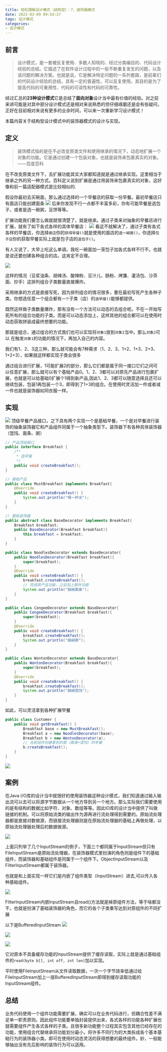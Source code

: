 ```yaml
---
title: 轻松理解设计模式（结构型）：7、装饰器模式
date: 2022-03-09 09:54:27
tags: 设计模式
categories: 
- 设计模式
---
```


## 前言

>设计模式，是一套被反复使用、多数人知晓的、经过分类编目的、代码设计经验的总结。它描述了在软件设计过程中的一些不断重复发生的问题，以及该问题的解决方案。也就是说，它是解决特定问题的一系列套路，是前辈们的代码设计经验的总结，具有一定的普遍性，可以反复使用。其目的是为了提高代码的可重用性、代码的可读性和代码的可靠性。

经过汇总的**23种设计模式**它是总结了**面向对象**设计当中最有价值的经验。对之前来讲可能是对其中部分设计模式还是相对来说熟悉的但仔细琢磨还是会有些疑问，正好在目前相对来说有更多的业余时间，可以来一次重新学习设计模式！

本篇内容关于结构型设计模式中的装饰器模式的设计与实现。

## 定义

>装饰模式指的是在不必改变原类文件和使用继承的情况下，动态地扩展一个对象的功能。它是通过创建一个包装对象，也就是装饰来包裹真实的对象。——百度百科

在不改变原类文件下，去扩展功能其实大家都知道就是通过继承实现。这里相当于继承之外的另一种方式。百科定义说到扩展是通过用装饰来包裹真实的对象，这好像和前一篇适配器模式是比较相似的.

假设你最初去买碗面，那么通过选择的一个早餐店的获取一份早餐。最初早餐店只有面店只能创建面条
![](https://gitee-imagehost.oss-cn-beijing.aliyuncs.com/image_host/1646276285836-%E5%9B%BE%E7%89%87.png)
后来你发现不行一点都不丰富多彩，你有可能早餐是选包子，或者是选一碗粥，豆饼等等。

扩展功能我们要怎么做就就很清楚了，就是继承。通过子类来对抽象的早餐店进行扩展，就有了如下各式各样的具体早餐店：
![](https://gitee-imagehost.oss-cn-beijing.aliyuncs.com/image_host/1646276862881-%E5%9B%BE%E7%89%87.png)
看这不就解决了，通过子类有各式各样的早餐店，你选择`面店`你的`获得早餐()`就是使用的面店的`造一碗面()`，你选择`包子店`你的获取早餐实际上就是包子店的`造包子()`。

有人又说了，大早上吃这么单调，我吃一碗面加一笼包子加各式各样不行不。也就是说还要创建各种组合的店。这肯定不合理。

![](https://gitee-imagehost.oss-cn-beijing.aliyuncs.com/image_host/1646450091065-image.png)

这样的情况（豆浆油条、胡辣汤、酸辣粉、豆汁儿、肠粉、烤馕、灌汤包、沙茶面、抄手）这排列组合子类数量直接爆炸。

采用继承的方式是直接写死，因为排列组合的情况很多，要在最初写死产生各种子类。你想选任意一个组合都有`一个`子类（店）的`造早餐()`能够都提供。

既然这样做子类数量爆炸，那有没有一个方法可以动态的去组合呢。不在一开始写死所有的组合功能的子类。而是可以动态添加上，这样其他的组合都可以在使用时动态获取拼装成最终想要的功能。

那就是组合，通过组合的方式我们也可以实现将`对象1`放到`对象2`当中。那么`对象2`可以
在触发`对象1`的功能的情况下，再加入自己的内容。

我们有1、2、3这三种，那么就可能会有7种需求（1、2、3、1+2、1+3、2+3、1+2+3），如果就这样都实现子类会很多

通过组合进行扩展，1可能扩展2的部分，那么它们都是属于同一接口它们之间可以任意扩展，那么就可以有个基础产品0。1、2、3都可以对原先产品进行包裹扩展，也就是可以给基础0扩展个1得到新产品,因此1、2、3都可以随意选择且还可以继续包装，包装1再包装一个3，即得到了1+3的组合。在使用时灵活加一件或者减一件也就是装饰器如同衣服一样。

## 实现

![](https://gitee-imagehost.oss-cn-beijing.aliyuncs.com/image_host/1646294011025-%E5%9B%BE%E7%89%87.png)
顶级早餐产品接口，之下具有两个实现一个是基础早餐，一个是对早餐进行装饰的抽象装饰器它和产品组件同属于一个抽象类型下。装饰器下有各种具体装饰器（馄饨、面条、粥）

```java
// 产品顶级接口
public interface Breakfast {
    /**
     * 造早餐
     */
    public void createBreakfast();
}
```

```java
// 基础产品
public class MustBreakfast implements Breakfast{
    @Override
    public void createBreakfast() {
        System.out.println("喝一杯水");
    }
}
```

```java
// 基础装饰器
public abstract class BaseDecorator implements Breakfast{
    Breakfast breakfast;
    public BaseDecorator(Breakfast breakfast){
        this.breakfast = breakfast;
    }
}
```

```java
public class NoodlesDecorator extends BaseDecorator{
    public NoodlesDecorator(Breakfast breakfast){
        super(breakfast);
    }
    @Override
    public void createBreakfast() {
        breakfast.createBreakfast();
        // 完成原产品功能，之后加上额外功能
        System.out.println("搞碗面条");
    }
}
```

```java
public class CongeeDecorator extends BaseDecorator{
    public CongeeDecorator(Breakfast breakfast){
        super(breakfast);
    }
    @Override
    public void createBreakfast() {
        breakfast.createBreakfast();
        System.out.println("搞碗粥");
    }
}
```

```java
public class WontonDecorator extends BaseDecorator{
    public WontonDecorator(Breakfast breakfast){
        super(breakfast);
    }
    @Override
    public void createBreakfast() {
        breakfast.createBreakfast();
        System.out.println("搞碗馄饨");
    }
}
```

如此，可以灵活拿到各种扩展早餐

```java
public class Customer {
    public void getBreakfast() {
        Breakfast base = new MustBreakfast();
        Breakfast a = new NoodlesDecorator(base);
        Breakfast b = new WontonDecorator(a);
        // 当前组件创建拿到的是（面条+馄饨）的早餐
        b.createBreakfast();
    }
}
```

![](https://gitee-imagehost.oss-cn-beijing.aliyuncs.com/image_host/1646296454618-%E5%9B%BE%E7%89%87.png)

## 案例

在Java I/O库的设计当中就很好的使用装饰器这种设计模式，我们知道通过输入输出流可以去可以将源字节数据从一个地方导到另一个地方。那么实际我们需要使用的是有结构的数据比如字符、对象、数组等等。因此IO库的设计当中提供了叫做链接的机制。可以将原始流类的输出作为源再进行流处理得到需要的。原始流处理器都是直接对数做源，而链接流处理器则是在原始流处理器的基础上再做处理，以原始流处理器处理后的数据做源。

![](https://gitee-imagehost.oss-cn-beijing.aliyuncs.com/image_host/1646384854928-image.png)

上面只列举了几个InputStream的例子，下面三个都同属于InputStream但只有FileInputStream是原始流处理器，在装饰器模式里扮演的角色则是组件下的基础组件，而装饰器和基础组件是同属于一个组件下。ObjectInputStream以及FilterInputStream都属于装饰器。

也就是和上面实现一样它们是内嵌了组件类型（InputStream）进去,可以传入各种基础组件。

![](https://gitee-imagehost.oss-cn-beijing.aliyuncs.com/image_host/1646385882516-image.png)

FilterInputStream内嵌InputStream且read()方法就是掉原组件方法，等于啥都没干。也就是扮演了基础装饰器的角色，而它的各个子类重写达到对原组件的不同扩展

以下是BufferedInputStream
![](https://gitee-imagehost.oss-cn-beijing.aliyuncs.com/image_host/1646386162586-image.png)

![](https://gitee-imagehost.oss-cn-beijing.aliyuncs.com/image_host/1646386298424-image.png)

![](https://gitee-imagehost.oss-cn-beijing.aliyuncs.com/image_host/1646386248996-image.png)

它对原本不具备缓存功能的InputStream提供了缓存读取，实际上就是通过基础组件的`read(byte b[], int off, int len)`加以实现。

平时使用FileInputStream从文件读取数据，一次一个字节效率低通过给FileInputStream加上一层BufferedInputStream即得到缓存读取功能的InputStream组件。


## 总结

业务代码使用一个组件功能需要扩展，确实可以在业务代码进行，但耦合性差不满足单一职责原则。因此组件功能要单独封装提供出来，各式各样的功能各种扩展也就需要组件产生各式各样的子类。且很多新功能整个过程其实包含其他已经存在的功能，使用组合代替继承将功能划分最小，将许多不同行为的大类拆成各个基本基础行为的装饰器小类。即可在使用时动态灵活的获得想要的最终组件。妙，一般能够抽出没有先后影响的装饰行为可以适用。
